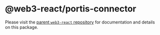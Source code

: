 # @web3-react/portis-connector

Please visit the [parent `web3-react` repository](https://github.com/NoahZinsmeister/web3-react) for documentation and details on this package.
